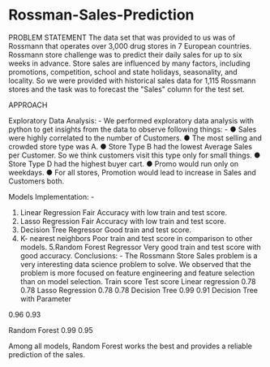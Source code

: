 # Rossman-Sales-Prediction

PROBLEM STATEMENT
The data set that was provided to us was of Rossmann that operates over
3,000 drug stores in 7 European countries. Rossmann store challenge was to
predict their daily sales for up to six weeks in advance. Store sales are
influenced by many factors, including promotions, competition, school and
state holidays, seasonality, and locality.
So we were provided with historical sales data for 1,115 Rossmann stores and
the task was to forecast the "Sales" column for the test set.

APPROACH

Exploratory Data Analysis: -
We performed exploratory data analysis with python to get insights from the data to
observe following things: -
● Sales were highly correlated to the number of Customers.
● The most selling and crowded store type was A.
● Store Type B had the lowest Average Sales per Customer. So we think
customers visit this type only for small things.
● Store Type D had the highest buyer cart.
● Promo would run only on weekdays.
● For all stores, Promotion would lead to increase in Sales and Customers
both.

Models Implementation: -
1. Linear Regression
Fair Accuracy with low train and test score.
2. Lasso Regression
Fair Accuracy with low train and test score.
3. Decision Tree Regressor
Good train and test score.
4. K- nearest neighbors
Poor train and test score in comparison to other models.
5.Random Forest Regressor
Very good train and test score with good accuracy.
Conclusions: -
The Rossmann Store Sales problem is a very interesting data science problem
to solve. We observed that the problem is more focused on feature
engineering and feature selection than on model selection.
Train score Test score
Linear regression 0.78 0.78
Lasso Regression 0.78 0.78
Decision Tree 0.99 0.91
Decision Tree with
Parameter

0.96 0.93

Random Forest 0.99 0.95

Among all models, Random Forest works the best and provides a reliable
prediction of the sales.
